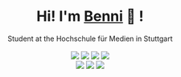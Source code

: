<div align="center">
	<h1>Hi! I'm <a href="https://www.benjamin-mehl.de/">Benni</a> 🐬 !</h1>
	<div>Student at the Hochschule für Medien in Stuttgart</div>
	<br />
	<a href="https://www.gnu.org/gnu/linux-and-gnu.en.html"><img src="https://img.shields.io/badge/OS-GNU/Linux-cdd6f4?style=flat&logo=gnu" /></a>
	<a href="https://manjaro.org/"><img src="https://img.shields.io/badge/DISTRO-Manjaro-74c7ec?style=flat&logo=manjaro" /></a>
	<a href="https://awesomewm.org/"><img src="https://img.shields.io/badge/DE-Xfce-eba0ac?style=flat&logo=c" /></a>
	<a href="https://neovim.io"><img src="https://img.shields.io/badge/EDITOR-Neovim-a6e3a1?style=flat&logo=neovim" /></a>
	<br />
	<a href="https://github.com/bennibm"><img src="https://img.shields.io/github/stars/bennibm?color=cdd6f4&label=GITHUB&style=flat&logo=github" /></a>
	<a href="mailto:benni.mehlbm@gmail.com/"><img src="https://img.shields.io/badge/EMAIL-benni.mehlbm@gmail.com-b4befe?style=flat&logo=protonmail" /></a>
	<a href="https://www.youtube.com/channel/UCUIrwgq38HjgrRPd9qhVm6A"><img src="https://img.shields.io/badge/YT-Benjamin Mehl-eba0ac?style=flat&logo=youtube" /></a>
	<br />
	<br />
	<!-- <img src="https://github-readme-stats.vercel.app/api?username=bennibm&theme=radical&hide_title=true&hide_rank=true&show_icons=true&include_all_commits=true&line_height=24&hide_border=true" /> -->
	<!-- <img src="https://github-readme-stats.vercel.app/api/top-langs/?username=bennibm&theme=radical&hide_title=true&langs_count=8&layout=compact&hide_border=true" /> -->
</div>
